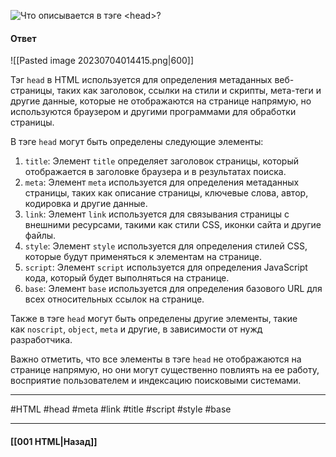 ![Что описывается в тэге `<head>`?](https://youtu.be/ngyOYuTrUk8?t=252)

#### Ответ

![[Pasted image 20230704014415.png|600]]

Тэг `head` в HTML используется для определения метаданных веб-страницы, таких как заголовок, ссылки на стили и скрипты, мета-теги и другие данные, которые не отображаются на странице напрямую, но используются браузером и другими программами для обработки страницы.

В тэге `head` могут быть определены следующие элементы:

1. `title`: Элемент `title` определяет заголовок страницы, который отображается в заголовке браузера и в результатах поиска.
2. `meta`: Элемент `meta` используется для определения метаданных страницы, таких как описание страницы, ключевые слова, автор, кодировка и другие данные.
3. `link`: Элемент `link` используется для связывания страницы с внешними ресурсами, такими как стили CSS, иконки сайта и другие файлы.
4. `style`: Элемент `style` используется для определения стилей CSS, которые будут применяться к элементам на странице.
5. `script`: Элемент `script` используется для определения JavaScript кода, который будет выполняться на странице.
6. `base`: Элемент `base` используется для определения базового URL для всех относительных ссылок на странице.

Также в тэге `head` могут быть определены другие элементы, такие как `noscript`, `object`, `meta` и другие, в зависимости от нужд разработчика.

Важно отметить, что все элементы в тэге `head` не отображаются на странице напрямую, но они могут существенно повлиять на ее работу, восприятие пользователем и индексацию поисковыми системами.

___
#HTML #head #meta #link #title #script #style #base

___

#### [[001 HTML|Назад]]